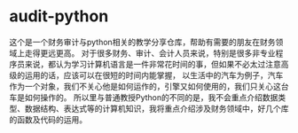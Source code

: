 # audit-python
这个是一个财务审计与python相关的教学分享仓库，帮助有需要的朋友在财务领域上走得更远更高。
对于很多财务、审计、会计人员来说，特别是很多非专业程序员来说，都认为学习计算机语言是一件非常花时间的事，但如果不必太过注意高级的运用的话，应该可以在很短的时间内能掌握，
以生活中的汽车为例子，汽车作为一个对象，我们不关心他是如何运作的，引擎又如何使用的，我们只关心这台车是如何操作的。
所以里与普通教授Python的不同的是，我不会重点介绍数据类型、数据结构、表达式等的计算机知识，我将重点介绍涉及财务领域中，好几个库的函数及代码的运用。

